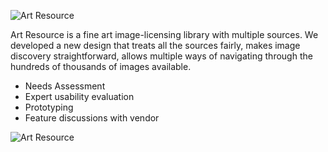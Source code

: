 ![Art Resource](img/work/licensing/artResource.jpg)

Art Resource is a fine art image-licensing library with multiple sources. We developed a new design that treats all the sources fairly, makes image discovery straightforward, allows multiple ways of navigating through the hundreds of thousands of images available.

- Needs Assessment
- Expert usability evaluation
- Prototyping
- Feature discussions with vendor

![Art Resource](img/work/licensing/img2.jpg)
